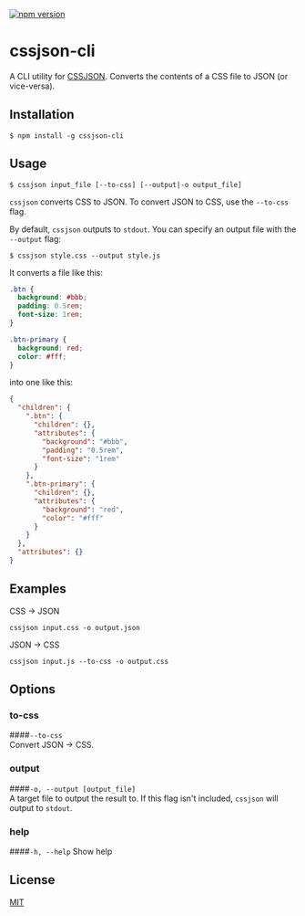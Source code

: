 [![npm version](https://badge.fury.io/js/cssjson-cli.svg)](https://badge.fury.io/js/cssjson-cli)

# cssjson-cli
A CLI utility for [CSSJSON](https://github.com/aramk/CSSJSON). Converts the contents of a CSS file to JSON (or vice-versa).

## Installation
```
$ npm install -g cssjson-cli
```

## Usage

```
$ cssjson input_file [--to-css] [--output|-o output_file]
```
`cssjson` converts CSS to JSON. To convert JSON to CSS, use the `--to-css` flag.  

By default, `cssjson` outputs to `stdout`. You can specify an output file with the `--output` flag:
```
$ cssjson style.css --output style.js
```  

It converts a file like this:

```css
.btn {
  background: #bbb;
  padding: 0.5rem;
  font-size: 1rem;
}

.btn-primary {
  background: red;
  color: #fff;
}
```

into one like this:
```json
{
  "children": {
    ".btn": {
      "children": {},
      "attributes": {
        "background": "#bbb",
        "padding": "0.5rem",
        "font-size": "1rem"
      }
    },
    ".btn-primary": {
      "children": {},
      "attributes": {
        "background": "red",
        "color": "#fff"
      }
    }
  },
  "attributes": {}
}
```

## Examples
CSS -> JSON
```
cssjson input.css -o output.json
```
JSON -> CSS
```
cssjson input.js --to-css -o output.css
```

## Options
### to-css
####`--to-css`   
Convert JSON -> CSS.

### output
####`-o, --output [output_file]`   
A target file to output the result to. If this flag isn't included, `cssjson` will output to `stdout`.

### help
####`-h, --help`
Show help

## License
[MIT](https://github.com/jakedex/cssjson-cli/blob/master/LICENSE)
